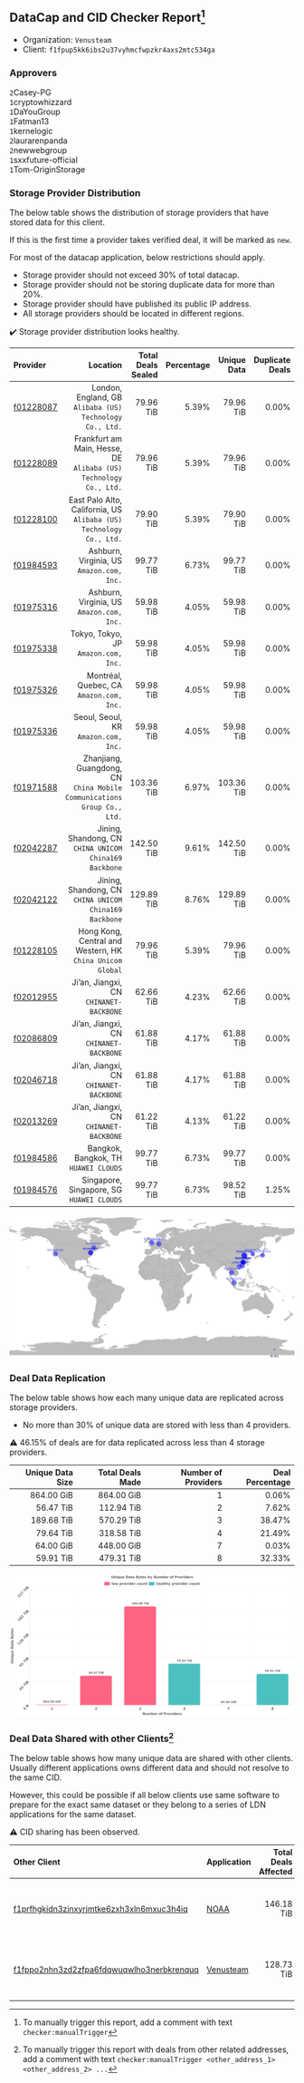 ## DataCap and CID Checker Report[^1]
 - Organization: `Venusteam`
 - Client: `f1fpup5kk6ibs2u37vyhmcfwpzkr4axs2mtc534ga`
### Approvers
`2`Casey-PG<br/>`1`cryptowhizzard<br/>`1`DaYouGroup<br/>`1`Fatman13<br/>`1`kernelogic<br/>`2`laurarenpanda<br/>`2`newwebgroup<br/>`1`sxxfuture-official<br/>`1`Tom-OriginStorage

### Storage Provider Distribution
The below table shows the distribution of storage providers that have stored data for this client.

If this is the first time a provider takes verified deal, it will be marked as `new`.

For most of the datacap application, below restrictions should apply.
 - Storage provider should not exceed 30% of total datacap.
 - Storage provider should not be storing duplicate data for more than 20%.
 - Storage provider should have published its public IP address.
 - All storage providers should be located in different regions.

✔️ Storage provider distribution looks healthy.

| Provider                                              |                                                                   Location | Total Deals Sealed | Percentage | Unique Data | Duplicate Deals |
| :---------------------------------------------------- | -------------------------------------------------------------------------: | -----------------: | ---------: | ----------: | --------------: |
| [f01228087](https://filfox.info/en/address/f01228087) |                London, England, GB<br/>`Alibaba (US) Technology Co., Ltd.` |          79.96 TiB |      5.39% |   79.96 TiB |           0.00% |
| [f01228089](https://filfox.info/en/address/f01228089) |       Frankfurt am Main, Hesse, DE<br/>`Alibaba (US) Technology Co., Ltd.` |          79.96 TiB |      5.39% |   79.96 TiB |           0.00% |
| [f01228100](https://filfox.info/en/address/f01228100) |     East Palo Alto, California, US<br/>`Alibaba (US) Technology Co., Ltd.` |          79.90 TiB |      5.39% |   79.90 TiB |           0.00% |
| [f01984593](https://filfox.info/en/address/f01984593) |                               Ashburn, Virginia, US<br/>`Amazon.com, Inc.` |          99.77 TiB |      6.73% |   99.77 TiB |           0.00% |
| [f01975316](https://filfox.info/en/address/f01975316) |                               Ashburn, Virginia, US<br/>`Amazon.com, Inc.` |          59.98 TiB |      4.05% |   59.98 TiB |           0.00% |
| [f01975338](https://filfox.info/en/address/f01975338) |                                    Tokyo, Tokyo, JP<br/>`Amazon.com, Inc.` |          59.98 TiB |      4.05% |   59.98 TiB |           0.00% |
| [f01975326](https://filfox.info/en/address/f01975326) |                                Montréal, Quebec, CA<br/>`Amazon.com, Inc.` |          59.98 TiB |      4.05% |   59.98 TiB |           0.00% |
| [f01975336](https://filfox.info/en/address/f01975336) |                                    Seoul, Seoul, KR<br/>`Amazon.com, Inc.` |          59.98 TiB |      4.05% |   59.98 TiB |           0.00% |
| [f01971588](https://filfox.info/en/address/f01971588) | Zhanjiang, Guangdong, CN<br/>`China Mobile Communications Group Co., Ltd.` |         103.36 TiB |      6.97% |  103.36 TiB |           0.00% |
| [f02042287](https://filfox.info/en/address/f02042287) |                  Jining, Shandong, CN<br/>`CHINA UNICOM China169 Backbone` |         142.50 TiB |      9.61% |  142.50 TiB |           0.00% |
| [f02042122](https://filfox.info/en/address/f02042122) |                  Jining, Shandong, CN<br/>`CHINA UNICOM China169 Backbone` |         129.89 TiB |      8.76% |  129.89 TiB |           0.00% |
| [f01228105](https://filfox.info/en/address/f01228105) |               Hong Kong, Central and Western, HK<br/>`China Unicom Global` |          79.96 TiB |      5.39% |   79.96 TiB |           0.00% |
| [f02012955](https://filfox.info/en/address/f02012955) |                                 Ji’an, Jiangxi, CN<br/>`CHINANET-BACKBONE` |          62.66 TiB |      4.23% |   62.66 TiB |           0.00% |
| [f02086809](https://filfox.info/en/address/f02086809) |                                 Ji’an, Jiangxi, CN<br/>`CHINANET-BACKBONE` |          61.88 TiB |      4.17% |   61.88 TiB |           0.00% |
| [f02046718](https://filfox.info/en/address/f02046718) |                                 Ji’an, Jiangxi, CN<br/>`CHINANET-BACKBONE` |          61.88 TiB |      4.17% |   61.88 TiB |           0.00% |
| [f02013269](https://filfox.info/en/address/f02013269) |                                 Ji’an, Jiangxi, CN<br/>`CHINANET-BACKBONE` |          61.22 TiB |      4.13% |   61.22 TiB |           0.00% |
| [f01984586](https://filfox.info/en/address/f01984586) |                                   Bangkok, Bangkok, TH<br/>`HUAWEI CLOUDS` |          99.77 TiB |      6.73% |   99.77 TiB |           0.00% |
| [f01984576](https://filfox.info/en/address/f01984576) |                               Singapore, Singapore, SG<br/>`HUAWEI CLOUDS` |          99.77 TiB |      6.73% |   98.52 TiB |           1.25% |

<img src="https://raw.githubusercontent.com/data-preservation-programs/filplus-checker-assets/main/filecoin-project/filecoin-plus-large-datasets/issues/1726/1686277841184.png"/>

### Deal Data Replication
The below table shows how each many unique data are replicated across storage providers.

- No more than 30% of unique data are stored with less than 4 providers.

⚠️ 46.15% of deals are for data replicated across less than 4 storage providers.

| Unique Data Size | Total Deals Made | Number of Providers | Deal Percentage |
| ---------------: | ---------------: | ------------------: | --------------: |
|       864.00 GiB |       864.00 GiB |                   1 |           0.06% |
|        56.47 TiB |       112.94 TiB |                   2 |           7.62% |
|       189.68 TiB |       570.29 TiB |                   3 |          38.47% |
|        79.64 TiB |       318.58 TiB |                   4 |          21.49% |
|        64.00 GiB |       448.00 GiB |                   7 |           0.03% |
|        59.91 TiB |       479.31 TiB |                   8 |          32.33% |

<img src="https://raw.githubusercontent.com/data-preservation-programs/filplus-checker-assets/main/filecoin-project/filecoin-plus-large-datasets/issues/1726/1686277841935.png"/>

### Deal Data Shared with other Clients[^3]
The below table shows how many unique data are shared with other clients.
Usually different applications owns different data and should not resolve to the same CID.

However, this could be possible if all below clients use same software to prepare for the exact same dataset or they belong to a series of LDN applications for the same dataset.

⚠️ CID sharing has been observed.

| Other Client                                                                                                          | Application                                                                               | Total Deals Affected | Unique CIDs | Approvers                                                                                                        |
| :-------------------------------------------------------------------------------------------------------------------- | :---------------------------------------------------------------------------------------- | -------------------: | ----------: | :--------------------------------------------------------------------------------------------------------------- |
| [f1prfhgkidn3zinxyrjmtke6zxh3xln6mxuc3h4iq](https://filfox.info/en/address/f1prfhgkidn3zinxyrjmtke6zxh3xln6mxuc3h4iq) | [NOAA](https://github.com/filecoin-project/filecoin-plus-large-datasets/issues/1729)      |           146.18 TiB |       1,600 | `1`cryptowhizzard<br/>`2`kernelogic<br/>`1`laurarenpanda<br/>`1`newwebgroup<br/>`1`NiwanDao<br/>`1`SuperChaiChai |
| [f1fppo2nhn3zd2zfpa6fdqwuqwlho3nerbkrenquq](https://filfox.info/en/address/f1fppo2nhn3zd2zfpa6fdqwuqwlho3nerbkrenquq) | [Venusteam](https://github.com/filecoin-project/filecoin-plus-large-datasets/issues/1725) |           128.73 TiB |       1,561 | `1`DaYouGroup<br/>`1`kernelogic<br/>`1`laurarenpanda<br/>`2`newwebgroup<br/>`1`sxxfuture-official                |

[^1]: To manually trigger this report, add a comment with text `checker:manualTrigger`

[^2]: Deals from those addresses are combined into this report as they are specified with `checker:manualTrigger`

[^3]: To manually trigger this report with deals from other related addresses, add a comment with text `checker:manualTrigger <other_address_1> <other_address_2> ...`

